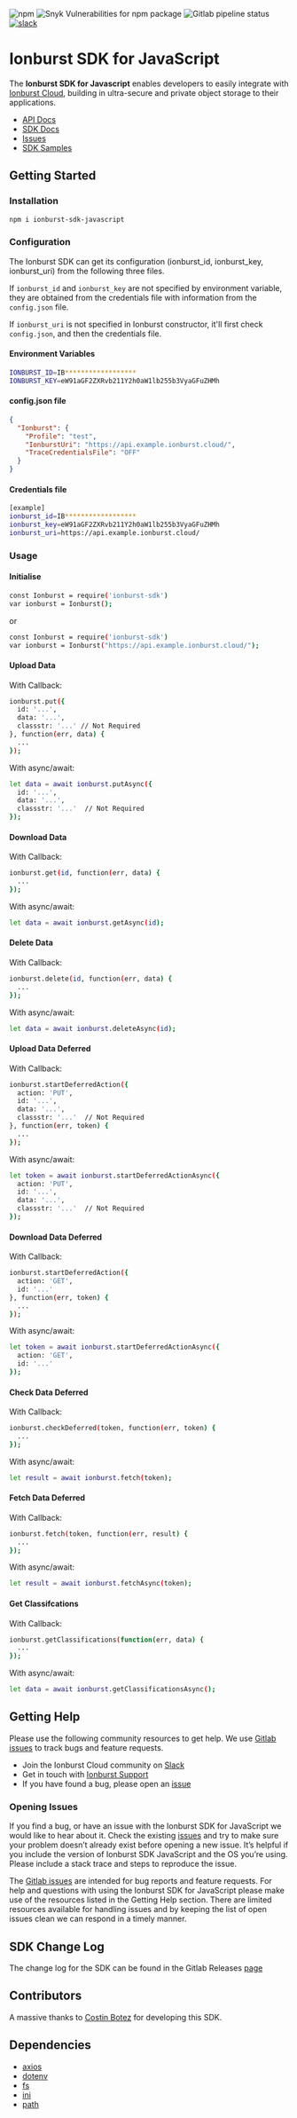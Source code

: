 ![npm](https://img.shields.io/npm/v/ionburst-sdk-javascript?color=fb6a26&style=flat-square)
![Snyk Vulnerabilities for npm package](https://img.shields.io/snyk/vulnerabilities/npm/ionburst-sdk-javascript?color=fb6a26&style=flat-square)
![Gitlab pipeline status](https://img.shields.io/gitlab/pipeline/ionburst/ionburst-sdk-javascript/main?color=fb6a26&style=flat-square)
[![slack](https://img.shields.io/badge/Slack-4A154B?style=flat-square&logo=slack&logoColor=white)](https://join.slack.com/t/ionburst-cloud/shared_invite/zt-panjkslf-Z5DOpU1OOeNPkXgklD~Cpg)

# Ionburst SDK for JavaScript 

The **Ionburst SDK for Javascript** enables developers to easily integrate with [Ionburst Cloud][ionburst-cloud], building in ultra-secure and private object storage to their applications.

* [API Docs][docs-api]
* [SDK Docs][sdk-website]
* [Issues][sdk-issues]
* [SDK Samples](https://ionburst.cloud/docs/sdk/nodejs)

## Getting Started

### Installation

```sh
npm i ionburst-sdk-javascript
```

### Configuration

The Ionburst SDK can get its configuration (ionburst_id, ionburst_key, ionburst_uri) from the following three files.

If `ionburst_id` and `ionburst_key` are not specified by environment variable, they are obtained from the credentials file with information from the `config.json` file.

If `ionburst_uri` is not specified in Ionburst constructor, it'll first check `config.json`, and then the credentials file.

#### Environment Variables

```sh
IONBURST_ID=IB******************
IONBURST_KEY=eW91aGF2ZXRvb211Y2h0aW1lb255b3VyaGFuZHMh
```

#### config.json file

```json
{
  "Ionburst": {
    "Profile": "test",
    "IonburstUri": "https://api.example.ionburst.cloud/",
    "TraceCredentialsFile": "OFF"
  }
}
```

#### Credentials file

```sh
[example]
ionburst_id=IB******************
ionburst_key=eW91aGF2ZXRvb211Y2h0aW1lb255b3VyaGFuZHMh
ionburst_uri=https://api.example.ionburst.cloud/
```

### Usage

#### Initialise

```sh
const Ionburst = require('ionburst-sdk')
var ionburst = Ionburst();
```

or

```sh
const Ionburst = require('ionburst-sdk')
var ionburst = Ionburst("https://api.example.ionburst.cloud/");
```

#### Upload Data

With Callback:

```sh
ionburst.put({
  id: '...',
  data: '...',
  classstr: '...' // Not Required
}, function(err, data) {
  ...
});
```

With async/await:

```sh
let data = await ionburst.putAsync({
  id: '...',
  data: '...',
  classstr: '...'  // Not Required
});
```

#### Download Data

With Callback:

```sh
ionburst.get(id, function(err, data) {
  ...
});
```

With async/await:

```sh
let data = await ionburst.getAsync(id);
```

#### Delete Data

With Callback:

```sh
ionburst.delete(id, function(err, data) {
  ...
});
```

With async/await:

```sh
let data = await ionburst.deleteAsync(id);
```

#### Upload Data Deferred

With Callback:

```sh
ionburst.startDeferredAction({
  action: 'PUT',
  id: '...',
  data: '...',
  classstr: '...'  // Not Required
}, function(err, token) {
  ...
});
```

With async/await:

```sh
let token = await ionburst.startDeferredActionAsync({
  action: 'PUT',
  id: '...',
  data: '...',
  classstr: '...'  // Not Required
});
```

#### Download Data Deferred

With Callback:

```sh
ionburst.startDeferredAction({
  action: 'GET',
  id: '...'
}, function(err, token) {
  ...
});
```

With async/await:

```sh
let token = await ionburst.startDeferredActionAsync({
  action: 'GET',
  id: '...'
});
```

#### Check Data Deferred

With Callback:

```sh
ionburst.checkDeferred(token, function(err, token) {
  ...
});

```

With async/await:

```sh
let result = await ionburst.fetch(token);
```

#### Fetch Data Deferred

With Callback:

```sh
ionburst.fetch(token, function(err, result) {
  ...
});
```

With async/await:

```sh
let result = await ionburst.fetchAsync(token);
```

#### Get Classifcations

With Callback:

```sh
ionburst.getClassifications(function(err, data) {
  ...
});
```

With async/await:

```sh
let data = await ionburst.getClassificationsAsync();
```

## Getting Help

Please use the following community resources to get help. We use [Gitlab issues][sdk-issues] to track bugs and feature requests.

* Join the Ionburst Cloud community on [Slack](https://join.slack.com/t/ionburst-cloud/shared_invite/zt-panjkslf-Z5DOpU1OOeNPkXgklD~Cpg)
* Get in touch with [Ionburst Support](https://ionburst.cloud/contact)
* If you have found a bug, please open an [issue][sdk-issues]

### Opening Issues

If you find a bug, or have an issue with the Ionburst SDK for JavaScript we would like to hear about it. Check the existing [issues][sdk-issues] and try to make sure your problem doesn’t already exist before opening a new issue. It’s helpful if you include the version of Ionburst SDK JavaScript and the OS you’re using. Please include a stack trace and steps to reproduce the issue.

The [Gitlab issues][sdk-issues] are intended for bug reports and feature requests. For help and questions with using the Ionburst SDK for JavaScript please make use of the resources listed in the Getting Help section. There are limited resources available for handling issues and by keeping the list of open issues clean we can respond in a timely manner.

## SDK Change Log

The change log for the SDK can be found in the Gitlab Releases [page](https://gitlab.com/ionburst/ionburst-sdk-javascript/-/releases)

## Contributors

A massive thanks to [Costin Botez](https://github.com/costibotez) for developing this SDK.

## Dependencies

* [axios](https://www.npmjs.com/package/axios)
* [dotenv](https://www.npmjs.com/package/dotenv)
* [fs](https://www.npmjs.com/package/fs)
* [ini](https://www.npmjs.com/package/ini)
* [path](https://www.npmjs.com/package/path)

[ionburst]: https://ionburst.io
[ionburst-cloud]: https://ionburst.cloud
[sdk-website]: https://ionburst.cloud/docs/sdk/
[sdk-source]: https://gitlab.com/ionburst/ionburst-sdk-javascript
[sdk-issues]: https://gitlab.com/ionburst/ionburst-sdk-javascript/issues
[sdk-license]: https://gitlab.com/ionburst/ionburst-sdk-javascript/-/blob/main/LICENSE
[docs-api]: https://ionburst.cloud/docs/api/
